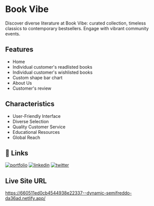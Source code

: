 
# Book Vibe

Discover diverse literature at Book Vibe: curated collection, timeless classics to contemporary bestsellers. Engage with vibrant community events.




## Features

- Home
- Individual customer's readlisted books
- Individual customer's wishlisted books
- Custom shape bar chart 
- About Us 
- Customer's review 


## Characteristics
- User-Friendly Interface
- Diverse Selection
- Quality Customer Service
- Educational Resources
- Global Reach
## 🔗 Links
[![portfolio](https://img.shields.io/badge/my_portfolio-000?style=for-the-badge&logo=ko-fi&logoColor=white)](https://katherineoelsner.com/)
[![linkedin](https://img.shields.io/badge/linkedin-0A66C2?style=for-the-badge&logo=linkedin&logoColor=white)](https://www.linkedin.com/)
[![twitter](https://img.shields.io/badge/twitter-1DA1F2?style=for-the-badge&logo=twitter&logoColor=white)](https://twitter.com/)


## Live Site URL
https://660511ed0cb4544938e22337--dynamic-semifreddo-da36ad.netlify.app/